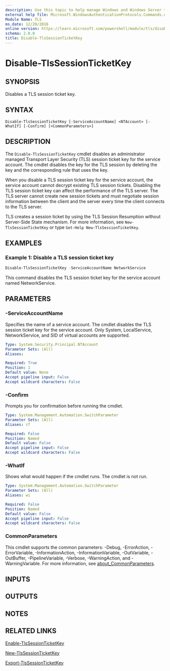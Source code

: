 ```yaml
---
description: Use this topic to help manage Windows and Windows Server technologies with Windows PowerShell.
external help file: Microsoft.WindowsAuthenticationProtocols.Commands.dll-Help.xml
Module Name: TLS
ms.date: 12/20/2016
online version: https://learn.microsoft.com/powershell/module/tls/disable-tlssessionticketkey?view=windowsserver2025-ps&wt.mc_id=ps-gethelp
schema: 2.0.0
title: Disable-TlsSessionTicketKey
---
```


# Disable-TlsSessionTicketKey

## SYNOPSIS
Disables a TLS session ticket key.

## SYNTAX

```
Disable-TlsSessionTicketKey [-ServiceAccountName] <NTAccount> [-WhatIf] [-Confirm] [<CommonParameters>]
```

## DESCRIPTION

The `Disable-TlsSessionTicketKey` cmdlet disables an administrator managed Transport Layer
Security (TLS) session ticket key for the service account. The cmdlet disables the key for the TLS
session by deleting the key and the corresponding rule that uses the key.

When you disable a TLS session ticket key for the service account, the service account cannot
decrypt existing TLS session tickets. Disabling the TLS session ticket key can affect the
performance of the TLS server. The TLS server cannot create new session tickets and must negotiate
session information between the client and the server every time the client connects to the TLS
server.

TLS creates a session ticket by using the TLS Session Resumption without Server-Side State mechanism.
For more information, see `New-TlsSessionTicketKey` or type `Get-Help New-TlsSessionTicketKey`.

## EXAMPLES

### Example 1: Disable a TLS session ticket key

```powershell
Disable-TlsSessionTicketKey -ServiceAccountName NetworkService
```

This command disables the TLS session ticket key for the service account named NetworkService.

## PARAMETERS

### -ServiceAccountName

Specifies the name of a service account.
The cmdlet disables the TLS session ticket key for the service account.
Only System, LocalService, NetworkService, and SID of virtual accounts are supported.

```yaml
Type: System.Security.Principal.NTAccount
Parameter Sets: (All)
Aliases:

Required: True
Position: 1
Default value: None
Accept pipeline input: False
Accept wildcard characters: False
```

### -Confirm

Prompts you for confirmation before running the cmdlet.

```yaml
Type: System.Management.Automation.SwitchParameter
Parameter Sets: (All)
Aliases: cf

Required: False
Position: Named
Default value: False
Accept pipeline input: False
Accept wildcard characters: False
```

### -WhatIf

Shows what would happen if the cmdlet runs.
The cmdlet is not run.

```yaml
Type: System.Management.Automation.SwitchParameter
Parameter Sets: (All)
Aliases: wi

Required: False
Position: Named
Default value: False
Accept pipeline input: False
Accept wildcard characters: False
```

### CommonParameters

This cmdlet supports the common parameters: -Debug, -ErrorAction, -ErrorVariable,
-InformationAction, -InformationVariable, -OutVariable, -OutBuffer, -PipelineVariable, -Verbose,
-WarningAction, and -WarningVariable. For more information, see [about_CommonParameters](http://go.microsoft.com/fwlink/?LinkID=113216).

## INPUTS

## OUTPUTS

## NOTES

## RELATED LINKS

[Enable-TlsSessionTicketKey](./Enable-TlsSessionTicketKey.md)

[New-TlsSessionTicketKey](./New-TlsSessionTicketKey.md)

[Export-TlsSessionTicketKey](./Export-TlsSessionTicketKey.md)
